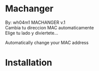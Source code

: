 # Machanger

By: wh04m1
                                   MACHANGER v.1         
                      Cambia tu direccion MAC automaticamente                                                
                           Elige tu lado y diviertete...     

Automatically change your MAC address

# Installation 


